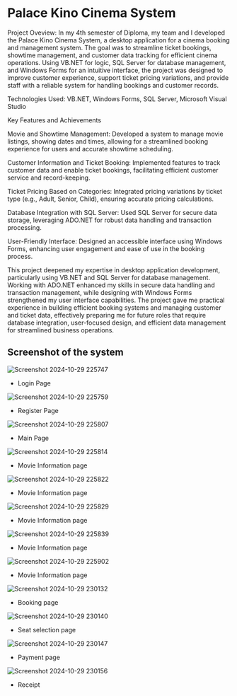 # Palace Kino Cinema System

Project Oveview: In my 4th semester of Diploma, my team and I developed the Palace Kino Cinema System, a desktop application for a cinema booking and management system. The goal was to streamline ticket bookings, showtime management, 
and customer data tracking for efficient cinema operations. Using VB.NET for logic, SQL Server for database management, and Windows Forms for an intuitive interface, the project was designed to improve customer experience, 
support ticket pricing variations, and provide staff with a reliable system for handling bookings and customer records.

Technologies Used: VB.NET, Windows Forms, SQL Server, Microsoft Visual Studio

Key Features and Achievements

Movie and Showtime Management: Developed a system to manage movie listings, showing dates and times, allowing for a streamlined booking experience for users and accurate showtime scheduling.

Customer Information and Ticket Booking: Implemented features to track customer data and enable ticket bookings, facilitating efficient customer service and record-keeping.

Ticket Pricing Based on Categories: Integrated pricing variations by ticket type (e.g., Adult, Senior, Child), ensuring accurate pricing calculations.

Database Integration with SQL Server: Used SQL Server for secure data storage, leveraging ADO.NET for robust data handling and transaction processing.

User-Friendly Interface: Designed an accessible interface using Windows Forms, enhancing user engagement and ease of use in the booking process.


This project deepened my expertise in desktop application development, particularly using VB.NET and SQL Server for database management. Working with ADO.NET enhanced my skills in secure data handling 
and transaction management, while designing with Windows Forms strengthened my user interface capabilities. The project gave me practical experience in building efficient booking systems and managing customer 
and ticket data, effectively preparing me for future roles that require database integration, user-focused design, and efficient data management for streamlined business operations.

## Screenshot of the system

![Screenshot 2024-10-29 225747](https://github.com/user-attachments/assets/8f2d573b-1c02-4a21-8069-12d9b3e19983)
- Login Page

![Screenshot 2024-10-29 225759](https://github.com/user-attachments/assets/aa0357b2-261a-4d9e-ab9c-6ef20fd56340)
- Register Page

![Screenshot 2024-10-29 225807](https://github.com/user-attachments/assets/98321cc6-0cf1-4314-b064-c14c609f9d14)
- Main Page

![Screenshot 2024-10-29 225814](https://github.com/user-attachments/assets/b4b0369a-e6c6-45f6-a341-9aae71fcc428)
- Movie Information page

 ![Screenshot 2024-10-29 225822](https://github.com/user-attachments/assets/25d8c894-46a3-4506-984b-dfff77df8e56)
- Movie Information page

![Screenshot 2024-10-29 225829](https://github.com/user-attachments/assets/db6aeec5-ca30-47ec-ba3a-b3cf0606c604)
- Movie Information page

![Screenshot 2024-10-29 225839](https://github.com/user-attachments/assets/28747406-6b75-4ef8-ba32-d5e4a40134c6)
- Movie Information page

![Screenshot 2024-10-29 225902](https://github.com/user-attachments/assets/3dc069ed-81f2-4fdb-9c64-c3753fdd026c)
- Movie Information page

![Screenshot 2024-10-29 230132](https://github.com/user-attachments/assets/8c5c3ca2-a797-45c4-8001-8224c24f70c4)
- Booking page

![Screenshot 2024-10-29 230140](https://github.com/user-attachments/assets/afb77b7c-ee1f-47e0-821f-c94348c2f135)
- Seat selection page

![Screenshot 2024-10-29 230147](https://github.com/user-attachments/assets/c1682d84-8512-4623-b801-282b52d8ba8f)
-  Payment page

![Screenshot 2024-10-29 230156](https://github.com/user-attachments/assets/d288ebe0-9a94-4975-9aff-37d51deb7b69)
- Receipt 

